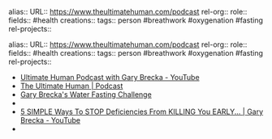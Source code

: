 alias::
URL:: https://www.theultimatehuman.com/podcast
rel-org::
role::
fields:: #health
creations::
tags:: person #breathwork #oxygenation #fasting
rel-projects::

alias::
URL:: https://www.theultimatehuman.com/podcast
rel-org::
role::
fields:: #health
creations::
tags:: person #breathwork #oxygenation #fasting
rel-projects::

- [Ultimate Human Podcast with Gary Brecka - YouTube](https://www.youtube.com/@ultimatehumanpodcast)
- [The Ultimate Human | Podcast](https://www.theultimatehuman.com/podcast)
- [Gary Brecka's Water Fasting Challenge](https://www.theultimatehuman.com/post/gary-breckas-water-fasting-challenge)
-
- [5 SIMPLE Ways To STOP Deficiencies From KILLING You EARLY... | Gary Brecka - YouTube](https://www.youtube.com/watch?v=8GOrr1GKYcw)
-
